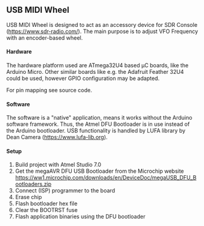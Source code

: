 ## USB MIDI Wheel

USB MIDI Wheel is designed to act as an accessory device for SDR Console (https://www.sdr-radio.com/).
The main purpose is to adjust VFO Frequency with an encoder-based wheel.

#### Hardware

The hardware platform used are ATmega32U4 based µC boards, like the Arduino Micro.
Other similar boards like e.g. the Adafruit Feather 32U4 could be used, however GPIO configuration may be adapted.

For pin mapping see source code.

#### Software

The software is a "native" application, means it works without the Arduino software framework.
Thus, the Atmel DFU Bootloader is in use instead of the Arduino bootloader.
USB functionality is handled by LUFA library by Dean Camera (https://www.lufa-lib.org).



#### Setup

1. Build project with Atmel Studio 7.0
2. Get the megaAVR DFU USB Bootloader from the Microchip website
   https://ww1.microchip.com/downloads/en/DeviceDoc/megaUSB_DFU_Bootloaders.zip
3. Connect (ISP) programmer to the board
4. Erase chip
5. Flash bootloader hex file
6. Clear the BOOTRST fuse
7. Flash application binaries using the DFU bootloader